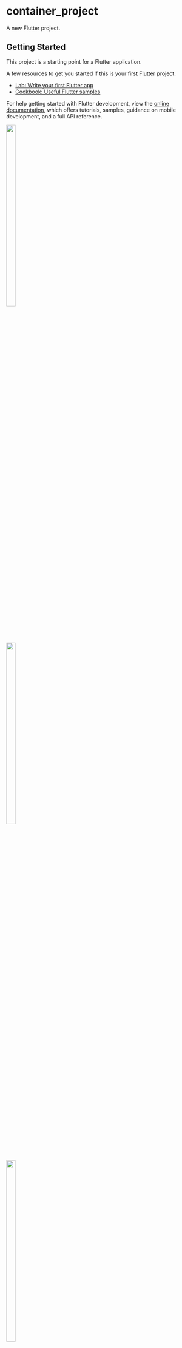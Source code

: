 # container_project

A new Flutter project.

## Getting Started

This project is a starting point for a Flutter application.

A few resources to get you started if this is your first Flutter project:

- [Lab: Write your first Flutter app](https://docs.flutter.dev/get-started/codelab)
- [Cookbook: Useful Flutter samples](https://docs.flutter.dev/cookbook)

For help getting started with Flutter development, view the
[online documentation](https://docs.flutter.dev/), which offers tutorials,
samples, guidance on mobile development, and a full API reference.


 <img src = "https://github.com/Vishalk0810/anatomy_of_flutter/assets/149374506/b7d51bdc-cd7f-4847-a9c8-7b2345092fc8" width = 22%  height = 35%>

   <br>

   <img src = "https://github.com/Vishalk0810/anatomy_of_flutter/assets/149374506/8784421d-71a9-47f5-9271-ef5f81b4a3dc" width = 22%  height = 35%>

   <br>

   <img src = "https://github.com/Vishalk0810/anatomy_of_flutter/assets/149374506/bc38d984-46a9-4876-87a9-5166d6ff98c3" width = 22%  height = 35%>

   <br>

  <img src = "https://github.com/Vishalk0810/container_project/assets/149374506/fadde4e2-07a2-4774-a7cf-280605dc5481" width = 22%  height = 35%>

   <br>  







